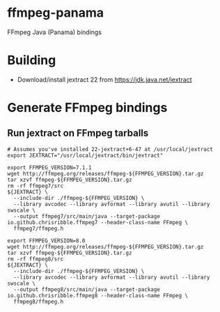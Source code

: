 # ffmpeg-panama
FFmpeg Java (Panama) bindings

# Building
- Download/install jextract 22 from https://jdk.java.net/jextract

# Generate FFmpeg bindings
## Run jextract on FFmpeg tarballs
```
# Assumes you've installed 22-jextract+6-47 at /usr/local/jextract
export JEXTRACT="/usr/local/jextract/bin/jextract"

export FFMPEG_VERSION=7.1.1
wget http://ffmpeg.org/releases/ffmpeg-${FFMPEG_VERSION}.tar.gz
tar xzvf ffmpeg-${FFMPEG_VERSION}.tar.gz
rm -rf ffmpeg7/src
${JEXTRACT} \
  --include-dir ./ffmpeg-${FFMPEG_VERSION} \
  --library avcodec --library avformat --library avutil --library swscale \
  --output ffmpeg7/src/main/java --target-package io.github.chrisribble.ffmpeg7 --header-class-name FFmpeg \
  ffmpeg7/ffmpeg.h

export FFMPEG_VERSION=8.0
wget http://ffmpeg.org/releases/ffmpeg-${FFMPEG_VERSION}.tar.gz
tar xzvf ffmpeg-${FFMPEG_VERSION}.tar.gz
rm -rf ffmpeg8/src
${JEXTRACT} \
  --include-dir ./ffmpeg-${FFMPEG_VERSION} \
  --library avcodec --library avformat --library avutil --library swscale \
  --output ffmpeg8/src/main/java --target-package io.github.chrisribble.ffmpeg8 --header-class-name FFmpeg \
  ffmpeg8/ffmpeg.h
```

